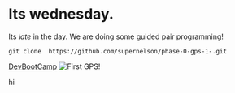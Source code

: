 # Its **wednesday**.
Its *late* in the day. We are doing some guided pair programming!

```git clone  https://github.com/supernelson/phase-0-gps-1-.git```

[DevBootCamp](http://devbootcamp.com/)
![First GPS!](GPSScreenShot.png)

hi